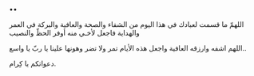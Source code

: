 ••

اللهمّ ما قسمت لعبادك في هذا اليوم من الشفاء والصحة والعافية والبركة في العمر والهداية فاجعل لأخـي منه أوفر الحظّ والنصيب

اللهم اشفه وارزقه العافية واجعل هذه الأيام تمر ولا تضر وهونها علينا يا ربّ يا واسع.. 

دعواتكم يا كِرام.
